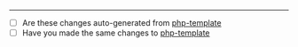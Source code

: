 

---------------------------
* [ ] Are these changes auto-generated from [php-template](https://github.com/Azure-App-Service/php-template)
* [ ] Have you made the same changes to [php-template](https://github.com/Azure-App-Service/php-template)
